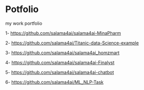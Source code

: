 # Potfolio
my work portfolio

1- https://github.com/salama4ai/salama4ai-MinaPharm

2- https://github.com/salama4ai/Titanic-data-Science-example

3- https://github.com/salama4ai/salama4ai_homzmart

4- https://github.com/salama4ai/salama4ai-Finalyst

5- https://github.com/salama4ai/salama4ai-chatbot

6- https://github.com/salama4ai/ML_NLP-Task
